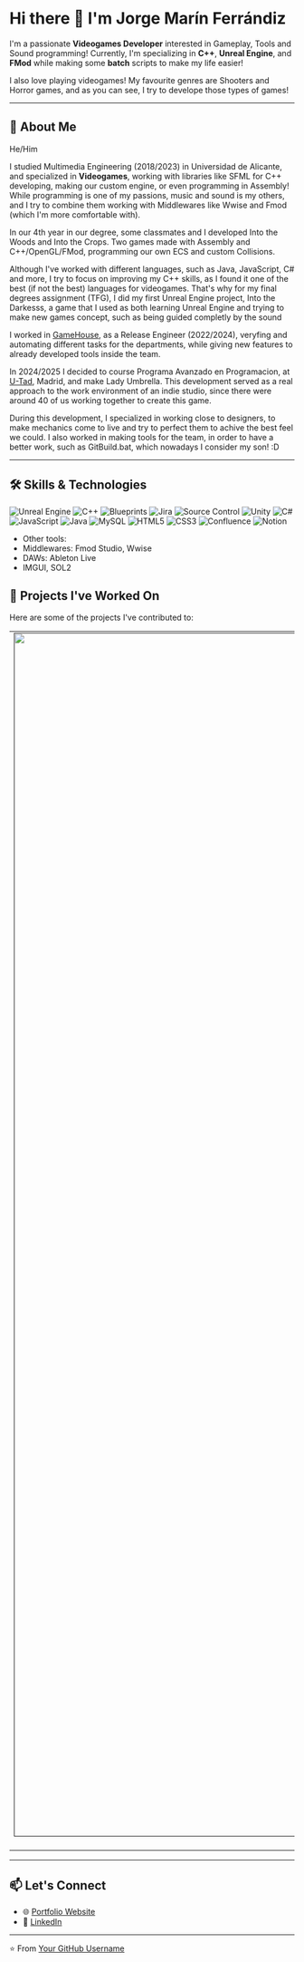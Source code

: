 # Hi there 👋 I'm Jorge Marín Ferrándiz

I'm a passionate **Videogames Developer** interested in Gameplay, Tools and Sound programming!
Currently, I'm specializing in **C++**, **Unreal Engine**, and **FMod** while making some **batch** scripts to make my life easier!

I also love playing videogames! My favourite genres are Shooters and Horror games, and as you can see, I try to develope those types of games!

---

## 🚀 About Me

He/Him

  I studied Multimedia Engineering (2018/2023) in Universidad de Alicante, and specialized in **Videogames**, working with libraries like SFML for C++ developing, making our custom engine, or even programming in Assembly!
  While programming is one of my passions, music and sound is my others, and I try to combine them working with Middlewares like Wwise and Fmod (which I'm more comfortable with).

  In our 4th year in our degree, some classmates and I developed Into the Woods and Into the Crops. Two games made with Assembly and C++/OpenGL/FMod, programming our own ECS and custom Collisions. 

  Although I've worked with different languages, such as Java, JavaScript, C# and more, I try to focus on improving my C++ skills, as I found it one of the best (if not the best) languages for videogames.
  That's why for my final degrees assignment (TFG), I did my first Unreal Engine project, Into the Darkesss, a game that I used as both learning Unreal Engine and trying to make new games concept, such as being guided completly by the sound

  I worked in [GameHouse](https://www.gamehouse.com), as a Release Engineer (2022/2024), veryfing and automating different tasks for the departments, while giving new features to already developed tools inside the team.

  In 2024/2025 I decided to course Programa Avanzado en Programacion, at [U-Tad](https://u-tad.com), Madrid, and make Lady Umbrella. This development served as a real approach to the work environment of an indie studio, since there were around 40 of us working together to create this game.
  
  During this development, I specialized in working close to designers, to make mechanics come to live and try to perfect them to achive the best feel we could. I also worked in making tools for the team, in order to have a better work, such as GitBuild.bat, which nowadays I consider my son! :D

---

## 🛠️ Skills & Technologies

![Unreal Engine](https://img.shields.io/badge/Unreal%20Engine-000000?style=for-the-badge&logo=unrealengine&logoColor=white)
![C++](https://img.shields.io/badge/C++-00599C?style=for-the-badge&logo=c%2b%2b&logoColor=white)
![Blueprints](https://img.shields.io/badge/Blueprints-6E4C13?style=for-the-badge&logo=unrealengine&logoColor=white)
![Jira](https://img.shields.io/badge/Jira-0052CC?style=for-the-badge&logo=jira&logoColor=white)
![Source Control](https://img.shields.io/badge/Source%20Control-FF4500?style=for-the-badge&logo=git&logoColor=white)
![Unity](https://img.shields.io/badge/Unity-100000?style=for-the-badge&logo=unity&logoColor=white)
![C#](https://img.shields.io/badge/C%23-239120?style=for-the-badge&logo=c-sharp&logoColor=white)
![JavaScript](https://img.shields.io/badge/JavaScript-F7DF1E?style=for-the-badge&logo=javascript&logoColor=black)
![Java](https://img.shields.io/badge/Java-007396?style=for-the-badge&logo=java&logoColor=white)
![MySQL](https://img.shields.io/badge/MySQL-4479A1?style=for-the-badge&logo=mysql&logoColor=white)
![HTML5](https://img.shields.io/badge/HTML5-E34F26?style=for-the-badge&logo=html5&logoColor=white)
![CSS3](https://img.shields.io/badge/CSS3-1572B6?style=for-the-badge&logo=css3&logoColor=white)
![Confluence](https://img.shields.io/badge/Confluence-172B4D?style=for-the-badge&logo=confluence&logoColor=white)
![Notion](https://img.shields.io/badge/Notion-000000?style=for-the-badge&logo=notion&logoColor=white)

- Other tools:
- Middlewares: Fmod Studio, Wwise
- DAWs: Ableton Live
- IMGUI, SOL2

## 📂 Projects I've Worked On
Here are some of the projects I've contributed to:

<table style="width:100%">
  <tr>
<td align="center">
	<a href="">
  		<img width="1504" height="2125" alt="Lady Umbrella" src="https://github.com/user-attachments/assets/f3306ba5-520c-4f8f-b43f-2ba78a5fa322">
	</a>
	<strong><a href="">Lady Umbrella</a></strong>
</td>
<td align="center">
	<a href="https://github.com/spary1144/IntoTheCrops">
  		<img width="1920" height="1080" alt="IntoTheCrops" src="https://github.com/user-attachments/assets/5acce3b4-9a1a-4ec2-9cbc-34ca6aa6f7ca">
	</a>
	<strong><a href="https://github.com/spary1144/IntoTheCrops">Into the Crops</a></strong>
</td>
<td align="center">
	<a href="https://github.com/spary1144/IntoTheDarkness">
  		<img width="1339" height="948" alt="81uyy+" src="https://github.com/user-attachments/assets/6c1b020f-260b-4708-85c9-9ba4bd2004b9"/>
	</a>
	<strong><a href="https://github.com/spary1144/IntoTheDarkness">Into the Darkness</a></strong>
</td>
<td align="center">
	<a href="https://github.com/spary1144/OutOfSight">
  		<img src="">
	</a>
	<strong><a href="https://github.com/spary1144/OutOfSight">Out of Sight</a></strong>
</td>
  </tr>
</table>

---

## 📫 Let's Connect
- 🌐 [Portfolio Website](https://yourwebsite.com)
- 💼 [LinkedIn](https://www.linkedin.com/in/jorge-marín-ferrándiz)

---
⭐️ From [Your GitHub Username](https://github.com/your-username)

